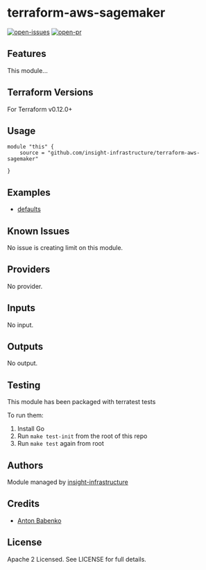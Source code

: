 # terraform-aws-sagemaker

[![open-issues](https://img.shields.io/github/issues-raw/insight-infrastructure/terraform-aws-sagemaker?style=for-the-badge)](https://github.com/insight-infrastructure/terraform-aws-sagemaker/issues)
[![open-pr](https://img.shields.io/github/issues-pr-raw/insight-infrastructure/terraform-aws-sagemaker?style=for-the-badge)](https://github.com/insight-infrastructure/terraform-aws-sagemaker/pulls)

## Features

This module...

## Terraform Versions

For Terraform v0.12.0+

## Usage

```
module "this" {
    source = "github.com/insight-infrastructure/terraform-aws-sagemaker"

}
```
## Examples

- [defaults](https://github.com/insight-infrastructure/terraform-aws-sagemaker/tree/master/examples/defaults)

## Known  Issues
No issue is creating limit on this module.

<!-- BEGINNING OF PRE-COMMIT-TERRAFORM DOCS HOOK -->
## Providers

No provider.

## Inputs

No input.

## Outputs

No output.

<!-- END OF PRE-COMMIT-TERRAFORM DOCS HOOK -->

## Testing
This module has been packaged with terratest tests

To run them:

1. Install Go
2. Run `make test-init` from the root of this repo
3. Run `make test` again from root

## Authors

Module managed by [insight-infrastructure](https://github.com/insight-infrastructure)

## Credits

- [Anton Babenko](https://github.com/antonbabenko)

## License

Apache 2 Licensed. See LICENSE for full details.